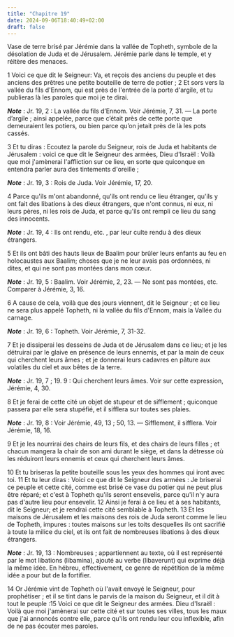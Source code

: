 ```yaml
---
title: "Chapitre 19"
date: 2024-09-06T18:40:49+02:00
draft: false
---
```



Vase de terre brisé par Jérémie dans la vallée de Topheth, symbole de la désolation de Juda et de Jérusalem.
Jérémie parle dans le temple, et y réitère des menaces.


1 Voici ce que dit le Seigneur: Va, et reçois des anciens du peuple et des anciens des prêtres une petite bouteille de terre de potier ; 2 Et sors vers la vallée du fils d'Ennom, qui est près de l'entrée de la porte d'argile, et tu publieras là les paroles que moi je te dirai.

***Note*** :  Jr. 19, 2 : La vallée du fils d’Ennom. Voir Jérémie, 7, 31. ― La porte d’argile ; ainsi appelée, parce que c’était près de cette porte que demeuraient les potiers, ou bien parce qu’on jetait près de là les pots cassés.


3 Et tu diras : Ecoutez la parole du Seigneur, rois de Juda et habitants de Jérusalem : voici ce que dit le Seigneur des armées, Dieu d'Israël : Voilà que moi j'amènerai l'affliction sur ce lieu, en sorte que quiconque en entendra parler aura des tintements d'oreille ;

***Note*** :  Jr. 19, 3 : Rois de Juda. Voir Jérémie, 17, 20.

4 Parce qu'ils m'ont abandonné, qu'ils ont rendu ce lieu étranger, qu'ils y ont fait des libations à des dieux étrangers, que n'ont connus, ni eux, ni leurs pères, ni les rois de Juda, et parce qu'ils ont rempli ce lieu du sang des innocents.

***Note*** :  Jr. 19, 4 : Ils ont rendu, etc. , par leur culte rendu à des dieux étrangers.

5 Et ils ont bâti des hauts lieux de Baalim pour brûler leurs enfants au feu en holocaustes aux Baalim; choses que je ne leur avais pas ordonnées, ni dites, et qui ne sont pas montées dans mon cœur.

***Note*** :  Jr. 19, 5 : Baalim. Voir Jérémie, 2, 23. ― Ne sont pas montées, etc. Comparer à Jérémie, 3, 16.


6 A cause de cela, voilà que des jours viennent, dit le Seigneur ; et ce lieu ne sera plus appelé Topheth, ni la vallée du fils d'Ennom, mais la Vallée du carnage.

***Note*** :  Jr. 19, 6 : Topheth. Voir Jérémie, 7, 31-32.

7 Et je dissiperai les desseins de Juda et de Jérusalem dans ce lieu; et je les détruirai par le glaive en présence de leurs ennemis, et par la main de ceux qui cherchent leurs âmes ; et je donnerai leurs cadavres en pâture aux volatiles du ciel et aux bêtes de la terre.

***Note*** :  Jr. 19, 7 ; 19. 9 : Qui cherchent leurs âmes. Voir sur cette expression, Jérémie, 4, 30.

8 Et je ferai de cette cité un objet de stupeur et de sifflement ; quiconque passera par elle sera stupéfié, et il sifflera sur toutes ses plaies.

***Note*** :  Jr. 19, 8 : Voir Jérémie, 49, 13 ; 50, 13. ― Sifflement, il sifflera. Voir Jérémie, 18, 16.

9 Et je les nourrirai des chairs de leurs fils, et des chairs de leurs filles ; et chacun mangera la chair de son ami durant le siège, et dans la détresse où les réduiront leurs ennemis et ceux qui cherchent leurs âmes.


10 Et tu briseras la petite bouteille sous les yeux des hommes qui iront avec toi. 11 Et tu leur diras : Voici ce que dit le Seigneur des armées : Je briserai ce peuple et cette cité, comme est brisé ce vase du potier qui ne peut plus être réparé; et c'est à Topheth qu'ils seront ensevelis, parce qu'il n'y aura pas d'autre lieu pour ensevelir. 12 Ainsi je ferai à ce lieu et à ses habitants, dit le Seigneur; et je rendrai cette cité semblable à Topheth. 13 Et les maisons de Jérusalem et les maisons des rois de Juda seront comme le lieu de Topheth, impures : toutes maisons sur les toits desquelles ils ont sacrifié à toute la milice du ciel, et ils ont fait de nombreuses libations à des dieux étrangers.

***Note*** :  Jr. 19, 13 : Nombreuses ; appartiennent au texte, où il est représenté par le mot libations (libamina), ajouté au verbe (libaverunt) qui exprime déjà la même idée. En hébreu, effectivement, ce genre de répétition de la même idée a pour but de la fortifier.


14 Or Jérémie vint de Topheth où l'avait envoyé le Seigneur, pour prophétiser ; et il se tint dans le parvis de la maison du Seigneur, et il dit à tout le peuple :15 Voici ce que dit le Seigneur des armées. Dieu d'Israël : Voilà que moi j'amènerai sur cette cité et sur toutes ses villes, tous les maux que j'ai annoncés contre elle, parce qu'ils ont rendu leur cou inflexible, afin de ne pas écouter mes paroles.

